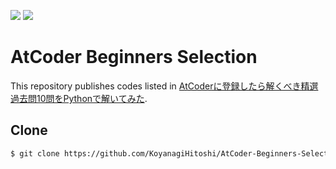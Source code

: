 ![](https://img.shields.io/badge/Python-3.11.4-informational.svg)
![](https://img.shields.io/badge/pycodestyle-2.13.0-informational.svg)

# AtCoder Beginners Selection

This repository publishes codes listed in [AtCoderに登録したら解くべき精選過去問10問をPythonで解いてみた](https://qiita.com/KoyanagiHitoshi/items/c5e82841b8d0f750851d).

## Clone

```bash
$ git clone https://github.com/KoyanagiHitoshi/AtCoder-Beginners-Selection.git
```